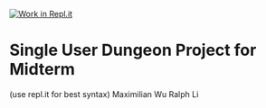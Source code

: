 [![Work in Repl.it](https://classroom.github.com/assets/work-in-replit-14baed9a392b3a25080506f3b7b6d57f295ec2978f6f33ec97e36a161684cbe9.svg)](https://classroom.github.com/online_ide?assignment_repo_id=312378&assignment_repo_type=GroupAssignmentRepo)
# Single User Dungeon Project for Midterm

(use repl.it for best syntax)
Maximilian Wu
Ralph Li

